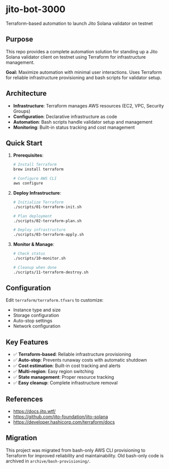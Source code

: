 # jito-bot-3000
Terraform-based automation to launch Jito Solana validator on testnet

## Purpose
This repo provides a complete automation solution for standing up a Jito Solana validator client on testnet using Terraform for infrastructure management.

**Goal:** Maximize automation with minimal user interactions. Uses Terraform for reliable infrastructure provisioning and bash scripts for validator setup.

## Architecture

- **Infrastructure**: Terraform manages AWS resources (EC2, VPC, Security Groups)
- **Configuration**: Declarative infrastructure as code
- **Automation**: Bash scripts handle validator setup and management
- **Monitoring**: Built-in status tracking and cost management

## Quick Start

1. **Prerequisites**:
   ```bash
   # Install Terraform
   brew install terraform
   
   # Configure AWS CLI
   aws configure
   ```

2. **Deploy Infrastructure**:
   ```bash
   # Initialize Terraform
   ./scripts/01-terraform-init.sh
   
   # Plan deployment
   ./scripts/02-terraform-plan.sh
   
   # Deploy infrastructure
   ./scripts/03-terraform-apply.sh
   ```

3. **Monitor & Manage**:
   ```bash
   # Check status
   ./scripts/10-monitor.sh
   
   # Cleanup when done
   ./scripts/11-terraform-destroy.sh
   ```

## Configuration

Edit `terraform/terraform.tfvars` to customize:
- Instance type and size
- Storage configuration
- Auto-stop settings
- Network configuration

## Key Features

- ✅ **Terraform-based**: Reliable infrastructure provisioning
- ✅ **Auto-stop**: Prevents runaway costs with automatic shutdown
- ✅ **Cost estimation**: Built-in cost tracking and alerts
- ✅ **Multi-region**: Easy region switching
- ✅ **State management**: Proper resource tracking
- ✅ **Easy cleanup**: Complete infrastructure removal

## References

- https://docs.jito.wtf/
- https://github.com/jito-foundation/jito-solana
- https://developer.hashicorp.com/terraform/docs

## Migration

This project was migrated from bash-only AWS CLI provisioning to Terraform for improved reliability and maintainability. Old bash-only code is archived in `archive/bash-provisioning/`.